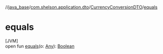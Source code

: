 //[java_base](../../../index.md)/[com.shelson.application.dto](../index.md)/[CurrencyConversionDTO](index.md)/[equals](equals.md)

# equals

[JVM]\
open fun [equals](equals.md)(o: [Any](https://kotlinlang.org/api/latest/jvm/stdlib/kotlin/-any/index.html)): [Boolean](https://kotlinlang.org/api/latest/jvm/stdlib/kotlin/-boolean/index.html)

